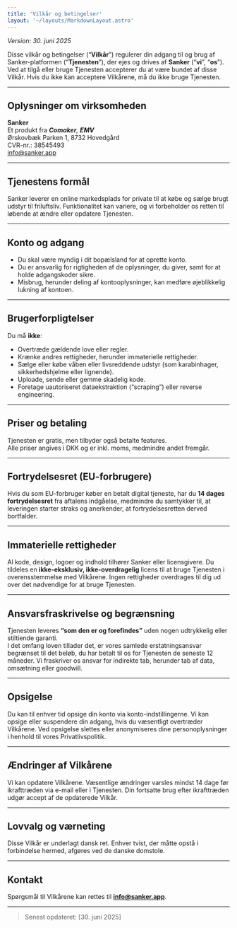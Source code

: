 ```yaml
---
title: 'Vilkår og betingelser'
layout: '~/layouts/MarkdownLayout.astro'
---
```


_Version: 30. juni 2025_

Disse vilkår og betingelser (“**Vilkår**”) regulerer din adgang til og brug af Sanker-platformen (“**Tjenesten**”), der ejes og drives af **Sanker** (“**vi**”, “**os**”). Ved at tilgå eller bruge Tjenesten accepterer du at være bundet af disse Vilkår. Hvis du ikke kan acceptere Vilkårene, må du ikke bruge Tjenesten.

---

## Oplysninger om virksomheden

**Sanker**  
Et produkt fra _**Comaker**, **EMV**_  
Ørskovbæk Parken 1,
8732 Hovedgård  
CVR-nr.: 38545493  
info@sanker.app

---

## Tjenestens formål

Sanker leverer en online markedsplads for private til at købe og sælge brugt udstyr til friluftsliv. Funktionalitet kan variere, og vi forbeholder os retten til løbende at ændre eller opdatere Tjenesten.

---

## Konto og adgang

- Du skal være myndig i dit bopælsland for at oprette konto.
- Du er ansvarlig for rigtigheden af de oplysninger, du giver, samt for at holde adgangskoder sikre.
- Misbrug, herunder deling af kontooplysninger, kan medføre øjeblikkelig lukning af kontoen.

---

## Brugerforpligtelser

Du må **ikke**:

- Overtræde gældende love eller regler.
- Krænke andres rettigheder, herunder immaterielle rettigheder.
- Sælge eller købe våben eller livsreddende udstyr (som karabinhager, sikkerhedshjelme eller lignende).
- Uploade, sende eller gemme skadelig kode.
- Foretage uautoriseret dataekstraktion (“scraping”) eller reverse engineering.

---

## Priser og betaling

Tjenesten er gratis, men tilbyder også betalte features.  
Alle priser angives i DKK og er inkl. moms, medmindre andet fremgår.

<!-- Betaling håndteres af Stripe Payments Europe Ltd. (se Privatlivspolitik). -->

---

## Fortrydelsesret (EU-forbrugere)

Hvis du som EU-forbruger køber en betalt digital tjeneste, har du **14 dages fortrydelsesret** fra aftalens indgåelse, medmindre du samtykker til, at leveringen starter straks og anerkender, at fortrydelsesretten derved bortfalder.

---

## Immaterielle rettigheder

Al kode, design, logoer og indhold tilhører Sanker eller licensgivere. Du tildeles en **ikke-eksklusiv, ikke-overdragelig** licens til at bruge Tjenesten i overensstemmelse med Vilkårene. Ingen rettigheder overdrages til dig ud over det nødvendige for at bruge Tjenesten.

---

## Ansvarsfraskrivelse og begrænsning

Tjenesten leveres **“som den er og forefindes”** uden nogen udtrykkelig eller stiltiende garanti.  
I det omfang loven tillader det, er vores samlede erstatningsansvar begrænset til det beløb, du har betalt til os for Tjenesten de seneste 12 måneder. Vi fraskriver os ansvar for indirekte tab, herunder tab af data, omsætning eller goodwill.

---

## Opsigelse

Du kan til enhver tid opsige din konto via konto-indstillingerne. Vi kan opsige eller suspendere din adgang, hvis du væsentligt overtræder Vilkårene. Ved opsigelse slettes eller anonymiseres dine personoplysninger i henhold til vores Privatlivspolitik.

---

## Ændringer af Vilkårene

Vi kan opdatere Vilkårene. Væsentlige ændringer varsles mindst 14 dage før ikrafttræden via e-mail eller i Tjenesten. Din fortsatte brug efter ikrafttræden udgør accept af de opdaterede Vilkår.

---

## Lovvalg og værneting

Disse Vilkår er underlagt dansk ret. Enhver tvist, der måtte opstå i forbindelse hermed, afgøres ved de danske domstole.

---

## Kontakt

Spørgsmål til Vilkårene kan rettes til **info@sanker.app**.

---

> Senest opdateret: [30. juni 2025]
